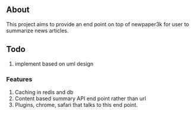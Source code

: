 ## About

This project aims to provide an end point on top of newpaper3k for user to summarize news articles. 

## Todo

1. implement based on uml design

### Features

1. Caching in redis and db
2. Content based summary API end point rather than url
3. Plugins, chrome, safari that talks to this end point.
